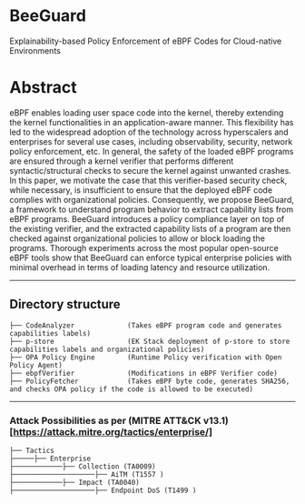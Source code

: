 # BeeGuard
Explainability-based Policy Enforcement of eBPF Codes for Cloud-native Environments

# Abstract
eBPF enables loading user space code into the kernel, thereby extending the kernel functionalities in an application-aware manner. This flexibility has led to the widespread adoption
of the technology across hyperscalers and enterprises for several use cases, including observability, security, network policy enforcement, etc. In general, the safety of the loaded eBPF
programs are ensured through a kernel verifier that performs different syntactic/structural checks to secure the kernel against unwanted crashes. In this paper, we motivate the case that this verifier-based security check, while necessary, is insufficient to ensure that the deployed eBPF code complies with organizational policies. Consequently, we propose BeeGuard, a framework to understand program behavior to extract capability lists from eBPF programs. BeeGuard introduces a policy compliance layer on top of the existing verifier, and the extracted capability lists of a program are then checked against organizational policies to allow or block loading the programs. Thorough experiments across the most popular open-source eBPF tools show that BeeGuard can enforce typical enterprise policies with minimal overhead in terms of loading latency and resource utilization.

--------------------------------------------------------------------------------------

## Directory structure
```
├── CodeAnalyzer             (Takes eBPF program code and generates capabilities labels)
├── p-store                  (EK Stack deployment of p-store to store capabilities labels and organizational policies)
├── OPA Policy Engine        (Runtime Policy verification with Open Policy Agent)
├── ebpfVerifier             (Modifications in eBPF Verifier code)    
├── PolicyFetcher            (Takes eBPF byte code, generates SHA256, and checks OPA policy if the code is allowed to be executed)
```
--------------------------------------------------------------------------------------

### Attack Possibilities as per (MITRE ATT&CK v13.1) [https://attack.mitre.org/tactics/enterprise/]
```
├── Tactics
├─────├── Enterprise
├────────────├── Collection (TA0009)
├────────────────────├── AiTM (T1557 )
├────────────├── Impact (TA0040)
├────────────────────├── Endpoint DoS (T1499 )
```
